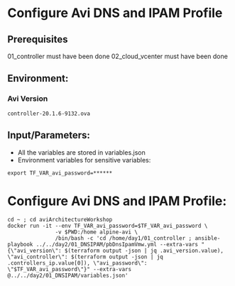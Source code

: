 # Configure Avi DNS and IPAM Profile

## Prerequisites

01_controller must have been done
02_cloud_vcenter must have been done

## Environment:

### Avi Version
```
controller-20.1.6-9132.ova
```

## Input/Parameters:
- All the variables are stored in variables.json
- Environment variables for sensitive variables:
```
export TF_VAR_avi_password=******
```


# Configure Avi DNS and IPAM Profile:
```
cd ~ ; cd aviArchitectureWorkshop
docker run -it --env TF_VAR_avi_password=$TF_VAR_avi_password \
               -v $PWD:/home alpine-avi \
               /bin/bash -c 'cd /home/day1/01_controller ; ansible-playbook ../../day2/01_DNSIPAM/pbDnsIpamVmw.yml --extra-vars "{\"avi_version\": $(terraform output -json | jq .avi_version.value), \"avi_controller\": $(terraform output -json | jq .controllers_ip.value[0]), \"avi_password\": \"$TF_VAR_avi_password\"}" --extra-vars @../../day2/01_DNSIPAM/variables.json'
```